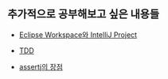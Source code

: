 ## 추가적으로 공부해보고 싶은 내용들 

- [Eclipse Workspace와 IntelliJ Project](http://bit.ly/2orXeGl)

- [TDD](https://repo.yona.io/doortts/blog/issue/1])

- [assertj의 장점](http://bit.ly/30vm9Lg)
